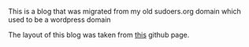 This is a blog that was migrated from my old sudoers.org domain which used to be a wordpress domain

The layout of this blog was taken from [this][1] github page.

[1]: https://github.com/rsese/jekyll-quickstart.git
